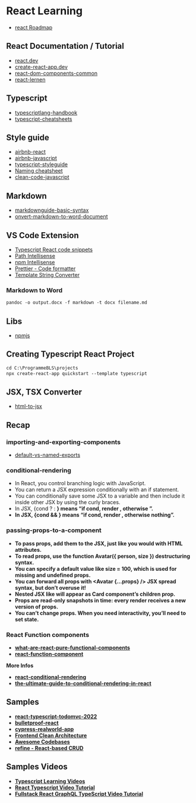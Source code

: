 
# React Learning

- [react Roadmap](https://roadmap.sh/react)

## React Documentation / Tutorial

- [react.dev](https://react.dev/learn/describing-the-ui)
- [create-react-app.dev](https://create-react-app.dev/docs/adding-typescript/)
- [react-dom-components-common](https://react.dev/reference/react-dom/components/common)
- [react-lernen](https://github.com/manuelbieh/react-lernen)

## Typescript

- [typescriptlang-handbook](https://www.typescriptlang.org/docs/handbook/intro.html)
- [typescript-cheatsheets](https://github.com/typescript-cheatsheets/react#reacttypescript-cheatsheets) 

## Style guide

- [airbnb-react](https://github.com/airbnb/javascript/tree/master/react#airbnb-reactjsx-style-guide)
- [airbnb-javascript](https://github.com/airbnb/javascript#airbnb-javascript-style-guide-)
- [typescript-styleguide](https://basarat.gitbook.io/typescript/styleguide)
- [Naming cheatsheet](https://github.com/kettanaito/naming-cheatsheet)
- [clean-code-javascript](https://github.com/ryanmcdermott/clean-code-javascript)

## Markdown

- [markdownguide-basic-syntax](https://www.markdownguide.org/basic-syntax/)
- [onvert-markdown-to-word-document](https://mrjoe.uk/convert-markdown-to-word-document/)

## VS Code Extension

- [Typescript React code snippets](https://marketplace.visualstudio.com/items?itemName=infeng.vscode-react-typescript)
- [Path Intellisense](https://marketplace.visualstudio.com/items?itemName=christian-kohler.path-intellisense)
- [npm Intellisense](https://marketplace.visualstudio.com/items?itemName=christian-kohler.npm-intellisense)
- [Prettier - Code formatter](https://marketplace.visualstudio.com/items?itemName=esbenp.prettier-vscode)
- [Template String Converter](https://marketplace.visualstudio.com/items?itemName=meganrogge.template-string-converter)

### Markdown to Word

```ps  
pandoc -o output.docx -f markdown -t docx filename.md
```

## Libs

- [npmjs](https://www.npmjs.com/)


## Creating Typescript React Project

```ps  
cd C:\ProgrammeBLS\projects
npx create-react-app quickstart --template typescript
```

## JSX, TSX Converter

- [html-to-jsx](https://transform.tools/html-to-jsx)


## Recap

### importing-and-exporting-components

- [default-vs-named-exports](https://react.dev/learn/importing-and-exporting-components#default-vs-named-exports)

### conditional-rendering

- In React, you control branching logic with JavaScript.
- You can return a JSX expression conditionally with an if statement.
- You can conditionally save some JSX to a variable and then include it inside other JSX by using the curly braces.
- In JSX, {cond ? <A /> : <B />} means “if cond, render <A />, otherwise <B />”.
- In JSX, {cond && <A />} means “if cond, render <A />, otherwise nothing”.

### passing-props-to-a-component

- To pass props, add them to the JSX, just like you would with HTML attributes.
- To read props, use the function Avatar({ person, size }) destructuring syntax.
- You can specify a default value like size = 100, which is used for missing and undefined props.
- You can forward all props with <Avatar {...props} /> JSX spread syntax, but don’t overuse it!
- Nested JSX like <Card><Avatar /></Card> will appear as Card component’s children prop.
- Props are read-only snapshots in time: every render receives a new version of props.
- You can’t change props. When you need interactivity, you’ll need to set state.

### React Function components

- [what-are-react-pure-functional-components](https://blog.logrocket.com/what-are-react-pure-functional-components/)
- [react-function-component](https://www.robinwieruch.de/react-function-component/)

More Infos 

- [react-conditional-rendering](https://refine.dev/blog/react-conditional-rendering/#introduction)
- [the-ultimate-guide-to-conditional-rendering-in-react](https://blog.bitsrc.io/the-ultimate-guide-to-conditional-rendering-in-react-1-3f3a436c0374)

## Samples

- [react-typescript-todomvc-2022](https://github.com/laststance/react-typescript-todomvc-2022)
- [bulletproof-react](https://github.com/alan2207/bulletproof-react)
- [cypress-realworld-app](https://github.com/cypress-io/cypress-realworld-app)
- [Frontend Clean Architecture](https://github.com/bespoyasov/frontend-clean-architecture)
- [Awesome Codebases](https://github.com/alan2207/awesome-codebases)
- [refine - React-based CRUD](https://github.com/refinedev/refine)

## Samples Videos

- [Typescript Learning Videos](https://www.youtube.com/@basarat)
- [React Typescript Video Tutorial](https://www.youtube.com/watch?v=Z5iWr6Srsj8)
- [Fullstack React GraphQL TypeScript Video Tutorial](https://www.youtube.com/watch?v=I6ypD7qv3Z8https://www.youtube.com/watch?v=I6ypD7qv3Z8)
